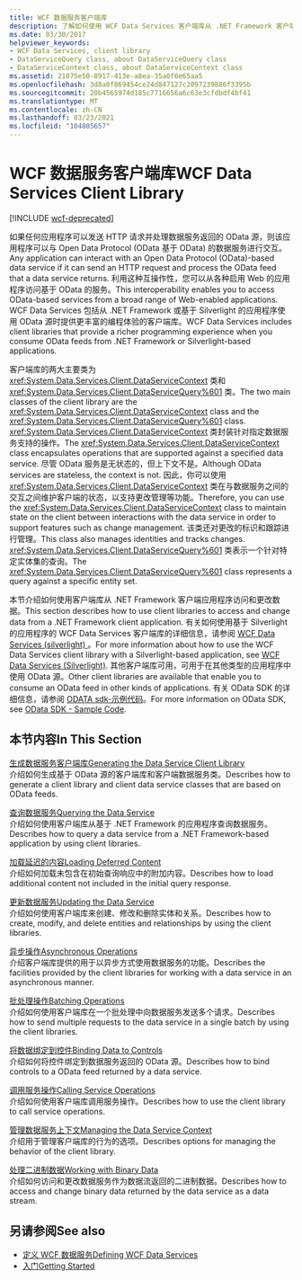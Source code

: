 ```yaml
---
title: WCF 数据服务客户端库
description: 了解如何使用 WCF Data Services 客户端库从 .NET Framework 客户端应用程序访问和更改数据。
ms.date: 03/30/2017
helpviewer_keywords:
- WCF Data Services, client library
- DataServiceQuery class, about DataServiceQuery class
- DataServiceContext class, about DataServiceContext class
ms.assetid: 21075e50-8917-413e-a8ea-35a0f6e65aa5
ms.openlocfilehash: 3d8a0f869454ce24d847127c2097239886f3395b
ms.sourcegitcommit: 20b4565974d185c7716656a6c63e3cfdbdf4bf41
ms.translationtype: MT
ms.contentlocale: zh-CN
ms.lasthandoff: 03/23/2021
ms.locfileid: "104805657"
---
```

# <a name="wcf-data-services-client-library"></a><span data-ttu-id="433f1-103">WCF 数据服务客户端库</span><span class="sxs-lookup"><span data-stu-id="433f1-103">WCF Data Services Client Library</span></span>

[!INCLUDE [wcf-deprecated](~/includes/wcf-deprecated.md)]

<span data-ttu-id="433f1-104">如果任何应用程序可以发送 HTTP 请求并处理数据服务返回的 OData 源，则该应用程序可以与 Open Data Protocol (OData 基于 OData) 的数据服务进行交互。</span><span class="sxs-lookup"><span data-stu-id="433f1-104">Any application can interact with an Open Data Protocol (OData)-based data service if it can send an HTTP request and process the OData feed that a data service returns.</span></span> <span data-ttu-id="433f1-105">利用这种互操作性，您可以从各种启用 Web 的应用程序访问基于 OData 的服务。</span><span class="sxs-lookup"><span data-stu-id="433f1-105">This interoperability enables you to access OData-based services from a broad range of Web-enabled applications.</span></span> <span data-ttu-id="433f1-106">WCF Data Services 包括从 .NET Framework 或基于 Silverlight 的应用程序使用 OData 源时提供更丰富的编程体验的客户端库。</span><span class="sxs-lookup"><span data-stu-id="433f1-106">WCF Data Services includes client libraries that provide a richer programming experience when you consume OData feeds from .NET Framework or Silverlight-based applications.</span></span>  
  
 <span data-ttu-id="433f1-107">客户端库的两大主要类为 <xref:System.Data.Services.Client.DataServiceContext> 类和 <xref:System.Data.Services.Client.DataServiceQuery%601> 类。</span><span class="sxs-lookup"><span data-stu-id="433f1-107">The two main classes of the client library are the <xref:System.Data.Services.Client.DataServiceContext> class and the <xref:System.Data.Services.Client.DataServiceQuery%601> class.</span></span> <span data-ttu-id="433f1-108"><xref:System.Data.Services.Client.DataServiceContext> 类封装针对指定数据服务支持的操作。</span><span class="sxs-lookup"><span data-stu-id="433f1-108">The <xref:System.Data.Services.Client.DataServiceContext> class encapsulates operations that are supported against a specified data service.</span></span> <span data-ttu-id="433f1-109">尽管 OData 服务是无状态的，但上下文不是。</span><span class="sxs-lookup"><span data-stu-id="433f1-109">Although OData services are stateless, the context is not.</span></span> <span data-ttu-id="433f1-110">因此，你可以使用 <xref:System.Data.Services.Client.DataServiceContext> 类在与数据服务之间的交互之间维护客户端的状态，以支持更改管理等功能。</span><span class="sxs-lookup"><span data-stu-id="433f1-110">Therefore, you can use the <xref:System.Data.Services.Client.DataServiceContext> class to maintain state on the client between interactions with the data service in order to support features such as change management.</span></span> <span data-ttu-id="433f1-111">该类还对更改的标识和跟踪进行管理。</span><span class="sxs-lookup"><span data-stu-id="433f1-111">This class also manages identities and tracks changes.</span></span> <span data-ttu-id="433f1-112"><xref:System.Data.Services.Client.DataServiceQuery%601> 类表示一个针对特定实体集的查询。</span><span class="sxs-lookup"><span data-stu-id="433f1-112">The <xref:System.Data.Services.Client.DataServiceQuery%601> class represents a query against a specific entity set.</span></span>  
  
 <span data-ttu-id="433f1-113">本节介绍如何使用客户端库从 .NET Framework 客户端应用程序访问和更改数据。</span><span class="sxs-lookup"><span data-stu-id="433f1-113">This section describes how to use client libraries to access and change data from a .NET Framework client application.</span></span> <span data-ttu-id="433f1-114">有关如何使用基于 Silverlight 的应用程序的 WCF Data Services 客户端库的详细信息，请参阅 [WCF Data Services (silverlight) ](/previous-versions/windows/silverlight/dotnet-windows-silverlight/cc838234(v=vs.95))。</span><span class="sxs-lookup"><span data-stu-id="433f1-114">For more information about how to use the WCF Data Services client library with a Silverlight-based application, see [WCF Data Services (Silverlight)](/previous-versions/windows/silverlight/dotnet-windows-silverlight/cc838234(v=vs.95)).</span></span> <span data-ttu-id="433f1-115">其他客户端库可用，可用于在其他类型的应用程序中使用 OData 源。</span><span class="sxs-lookup"><span data-stu-id="433f1-115">Other client libraries are available that enable you to consume an OData feed in other kinds of applications.</span></span> <span data-ttu-id="433f1-116">有关 OData SDK 的详细信息，请参阅 [ODATA sdk-示例代码](https://www.odata.org/ecosystem/#sdk)。</span><span class="sxs-lookup"><span data-stu-id="433f1-116">For more information on OData SDK, see [OData SDK - Sample Code](https://www.odata.org/ecosystem/#sdk).</span></span>
  
## <a name="in-this-section"></a><span data-ttu-id="433f1-117">本节内容</span><span class="sxs-lookup"><span data-stu-id="433f1-117">In This Section</span></span>  

 [<span data-ttu-id="433f1-118">生成数据服务客户端库</span><span class="sxs-lookup"><span data-stu-id="433f1-118">Generating the Data Service Client Library</span></span>](generating-the-data-service-client-library-wcf-data-services.md)  
 <span data-ttu-id="433f1-119">介绍如何生成基于 OData 源的客户端库和客户端数据服务类。</span><span class="sxs-lookup"><span data-stu-id="433f1-119">Describes how to generate a client library and client data service classes that are based on OData feeds.</span></span>  
  
 [<span data-ttu-id="433f1-120">查询数据服务</span><span class="sxs-lookup"><span data-stu-id="433f1-120">Querying the Data Service</span></span>](querying-the-data-service-wcf-data-services.md)  
 <span data-ttu-id="433f1-121">介绍如何使用客户端库从基于 .NET Framework 的应用程序查询数据服务。</span><span class="sxs-lookup"><span data-stu-id="433f1-121">Describes how to query a data service from a .NET Framework-based application by using client libraries.</span></span>  
  
 [<span data-ttu-id="433f1-122">加载延迟的内容</span><span class="sxs-lookup"><span data-stu-id="433f1-122">Loading Deferred Content</span></span>](loading-deferred-content-wcf-data-services.md)  
 <span data-ttu-id="433f1-123">介绍如何加载未包含在初始查询响应中的附加内容。</span><span class="sxs-lookup"><span data-stu-id="433f1-123">Describes how to load additional content not included in the initial query response.</span></span>  
  
 [<span data-ttu-id="433f1-124">更新数据服务</span><span class="sxs-lookup"><span data-stu-id="433f1-124">Updating the Data Service</span></span>](updating-the-data-service-wcf-data-services.md)  
 <span data-ttu-id="433f1-125">介绍如何使用客户端库来创建、修改和删除实体和关系。</span><span class="sxs-lookup"><span data-stu-id="433f1-125">Describes how to create, modify, and delete entities and relationships by using the client libraries.</span></span>  
  
 [<span data-ttu-id="433f1-126">异步操作</span><span class="sxs-lookup"><span data-stu-id="433f1-126">Asynchronous Operations</span></span>](asynchronous-operations-wcf-data-services.md)  
 <span data-ttu-id="433f1-127">介绍客户端库提供的用于以异步方式使用数据服务的功能。</span><span class="sxs-lookup"><span data-stu-id="433f1-127">Describes the facilities provided by the client libraries for working with a data service in an asynchronous manner.</span></span>  
  
 [<span data-ttu-id="433f1-128">批处理操作</span><span class="sxs-lookup"><span data-stu-id="433f1-128">Batching Operations</span></span>](batching-operations-wcf-data-services.md)  
 <span data-ttu-id="433f1-129">介绍如何使用客户端库在一个批处理中向数据服务发送多个请求。</span><span class="sxs-lookup"><span data-stu-id="433f1-129">Describes how to send multiple requests to the data service in a single batch by using the client libraries.</span></span>  
  
 [<span data-ttu-id="433f1-130">将数据绑定到控件</span><span class="sxs-lookup"><span data-stu-id="433f1-130">Binding Data to Controls</span></span>](binding-data-to-controls-wcf-data-services.md)  
 <span data-ttu-id="433f1-131">介绍如何将控件绑定到数据服务返回的 OData 源。</span><span class="sxs-lookup"><span data-stu-id="433f1-131">Describes how to bind controls to a OData feed returned by a data service.</span></span>  
  
 [<span data-ttu-id="433f1-132">调用服务操作</span><span class="sxs-lookup"><span data-stu-id="433f1-132">Calling Service Operations</span></span>](calling-service-operations-wcf-data-services.md)  
 <span data-ttu-id="433f1-133">介绍如何使用客户端库调用服务操作。</span><span class="sxs-lookup"><span data-stu-id="433f1-133">Describes how to use the client library to call service operations.</span></span>  
  
 [<span data-ttu-id="433f1-134">管理数据服务上下文</span><span class="sxs-lookup"><span data-stu-id="433f1-134">Managing the Data Service Context</span></span>](managing-the-data-service-context-wcf-data-services.md)  
 <span data-ttu-id="433f1-135">介绍用于管理客户端库的行为的选项。</span><span class="sxs-lookup"><span data-stu-id="433f1-135">Describes options for managing the behavior of the client library.</span></span>  
  
 [<span data-ttu-id="433f1-136">处理二进制数据</span><span class="sxs-lookup"><span data-stu-id="433f1-136">Working with Binary Data</span></span>](working-with-binary-data-wcf-data-services.md)  
 <span data-ttu-id="433f1-137">介绍如何访问和更改数据服务作为数据流返回的二进制数据。</span><span class="sxs-lookup"><span data-stu-id="433f1-137">Describes how to access and change binary data returned by the data service as a data stream.</span></span>  
  
## <a name="see-also"></a><span data-ttu-id="433f1-138">另请参阅</span><span class="sxs-lookup"><span data-stu-id="433f1-138">See also</span></span>

- [<span data-ttu-id="433f1-139">定义 WCF 数据服务</span><span class="sxs-lookup"><span data-stu-id="433f1-139">Defining WCF Data Services</span></span>](defining-wcf-data-services.md)
- [<span data-ttu-id="433f1-140">入门</span><span class="sxs-lookup"><span data-stu-id="433f1-140">Getting Started</span></span>](getting-started-with-wcf-data-services.md)
